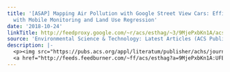 ```yaml
---
title: '[ASAP] Mapping Air Pollution with Google Street View Cars: Efficient Approaches
  with Mobile Monitoring and Land Use Regression'
date: '2018-10-24'
linkTitle: http://feedproxy.google.com/~r/acs/esthag/~3/9MjePxbKn1A/acs.est.8b03395
source: 'Environmental Science & Technology: Latest Articles (ACS Publications)'
description: |-
  <p><img src="https://pubs.acs.org/appl/literatum/publisher/achs/journals/content/esthag/0/esthag.ahead-of-print/acs.est.8b03395/20181023/images/medium/es-2018-033954_0005.gif" alt="TOC Graphic"/></p><div><cite>Environmental Science & Technology</cite></div><div>DOI: 10.1021/acs.est.8b03395</div><div class="feedflare">
  <a href="http://feeds.feedburner.com/~ff/acs/esthag?a=9MjePxbKn1A:UFBVgWSDhZM:yIl2AUoC8zA"><img src="http://feeds.feedburner.com/~ff/acs/esthag?d=yIl2AUoC8zA" border="0"></img></a>
---
```

